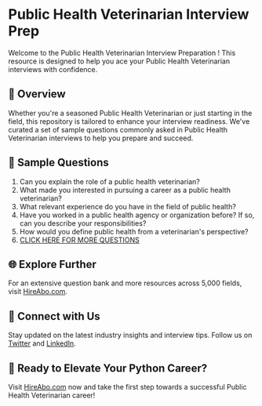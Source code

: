 # Public Health Veterinarian Interview Prep

Welcome to the Public Health Veterinarian Interview Preparation ! This resource is designed to help you ace your Public Health Veterinarian interviews with confidence.

## 🚀 Overview

Whether you're a seasoned Public Health Veterinarian or just starting in the field, this repository is tailored to enhance your interview readiness. We've curated a set of sample questions commonly asked in Public Health Veterinarian interviews to help you prepare and succeed.

## 📝 Sample Questions

1. Can you explain the role of a public health veterinarian?
2. What made you interested in pursuing a career as a public health veterinarian?
3. What relevant experience do you have in the field of public health?
4. Have you worked in a public health agency or organization before? If so, can you describe your responsibilities?
5. How would you define public health from a veterinarian's perspective?
6. [CLICK HERE FOR MORE QUESTIONS](https://hireabo.com/job/24_0_23/Public%20Health%20Veterinarian)

## 🌐 Explore Further

For an extensive question bank and more resources across 5,000 fields, visit [HireAbo.com](https://www.hireabo.com).

## 📱 Connect with Us

Stay updated on the latest industry insights and interview tips. Follow us on [Twitter](https://twitter.com/hireabo) and [LinkedIn](https://www.linkedin.com/in/hire-abo-3609972a8/).

## 🚀 Ready to Elevate Your Python Career?

Visit [HireAbo.com](https://www.hireabo.com) now and take the first step towards a successful Public Health Veterinarian career!